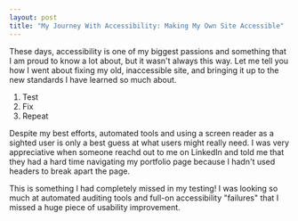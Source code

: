 ```yaml
---
layout: post
title: "My Journey With Accessibility: Making My Own Site Accessible"
---
```


These days, accessibility is one of my biggest passions and something that I
am proud to know a lot about, but it wasn't always this way. Let me tell you how
I went about fixing my old, inaccessible site, and bringing it up to the new
standards I have learned so much about.

1. Test
2. Fix
3. Repeat


Despite my best efforts, automated tools and using a screen reader as a sighted
user is only a best guess at what users might really need. I was very
appreciative when someone reachd out to me on LinkedIn and told me that they
had a hard time navigating my portfolio page because I hadn't used headers to
break apart the page.

This is something I had completely missed in my testing! I was looking so much
at automated auditing tools and full-on accessibility "failures" that I missed
a huge piece of usability improvement.
